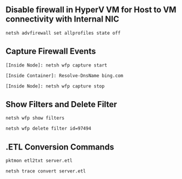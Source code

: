 ## Disable firewall in HyperV VM for Host to VM connectivity with Internal NIC ##
```
netsh advfirewall set allprofiles state off
```

## Capture Firewall Events ##
```
[Inside Node]: netsh wfp capture start

[Inside Container]: Resolve-DnsName bing.com

[Inside Node]: netsh wfp capture stop
```

## Show Filters and Delete Filter ##
```
netsh wfp show filters

netsh wfp delete filter id=97494
```

## .ETL Conversion Commands ##
```
pktmon etl2txt server.etl

netsh trace convert server.etl
```
